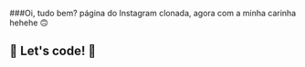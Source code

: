 ###Oi, tudo bem? página do Instagram clonada, agora com a minha carinha hehehe 🙃


## 🚀 Let's code! 🚀
